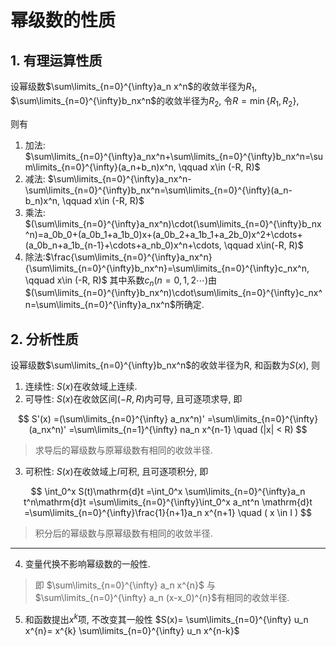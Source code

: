 # 幂级数的性质

## 1. 有理运算性质

设幂级数$\sum\limits_{n=0}^{\infty}a_n x^n$的收敛半径为$R_1$,
$\sum\limits_{n=0}^{\infty}b_nx^n$的收敛半径为$R_2$,
令$R=\min\{R_1, R_2\}$,

则有

1. 加法: $\sum\limits_{n=0}^{\infty}a_nx^n+\sum\limits_{n=0}^{\infty}b_nx^n=\sum\limits_{n=0}^{\infty}(a_n+b_n)x^n, \qquad x\in (-R, R)$
2. 减法: $\sum\limits_{n=0}^{\infty}a_nx^n-\sum\limits_{n=0}^{\infty}b_nx^n=\sum\limits_{n=0}^{\infty}(a_n-b_n)x^n, \qquad x\in (-R, R)$
3. 乘法: $(\sum\limits_{n=0}^{\infty}a_nx^n)\cdot(\sum\limits_{n=0}^{\infty}b_nx^n)=a_0b_0+(a_0b_1+a_1b_0)x+(a_0b_2+a_1b_1+a_2b_0)x^2+\cdots+(a_0b_n+a_1b_{n-1}+\cdots+a_nb_0)x^n+\cdots, \qquad x\in(-R, R)$
4. 除法:$\frac{\sum\limits_{n=0}^{\infty}a_nx^n}{\sum\limits_{n=0}^{\infty}b_nx^n}=\sum\limits_{n=0}^{\infty}c_nx^n, \qquad x\in (-R, R)$
   其中系数$c_n(n=0, 1, 2\cdots)$由$(\sum\limits_{n=0}^{\infty}b_nx^n)\cdot\sum\limits_{n=0}^{\infty}c_nx^n=\sum\limits_{n=0}^{\infty}a_nx^n$所确定.

## 2. 分析性质

设幂级数$\sum\limits_{n=0}^{\infty}b_nx^n$的收敛半径为R, 和函数为$S(x)$, 则

1. 连续性: $S(x)$在收敛域上连续.
2. 可导性: $S(x)$在收敛区间$(-R, R)$内可导, 且可逐项求导, 即

$$
S'(x)
=(\sum\limits_{n=0}^{\infty} a_nx^n)'
=\sum\limits_{n=0}^{\infty} (a_nx^n)'
=\sum\limits_{n=1}^{\infty} na_n x^{n-1}
\quad (|x| < R)
$$

> 求导后的幂级数与原幂级数有相同的收敛半径.

3. 可积性: $S(x)$在收敛域上$I$可积, 且可逐项积分, 即

$$
\int_0^x S(t)\mathrm{d}t
=\int_0^x \sum\limits_{n=0}^{\infty}a_n t^n\mathrm{d}t
=\sum\limits_{n=0}^{\infty}\int_0^x a_nt^n \mathrm{d}t
=\sum\limits_{n=0}^{\infty}\frac{1}{n+1}a_n x^{n+1}
\quad ( x \in I )
$$

> 积分后的幂级数与原幂级数有相同的收敛半径.

---

4. 变量代换不影响幂级数的一般性.

> 即 $\sum\limits_{n=0}^{\infty} a_n x^{n}$ 与 $\sum\limits_{n=0}^{\infty} a_n (x-x_0)^{n}$有相同的收敛半径.

5. 和函数提出$x^k$项, 不改变其一般性 $S(x)= \sum\limits_{n=0}^{\infty} u_n x^{n}= x^{k} \sum\limits_{n=0}^{\infty} u_n x^{n-k}$
